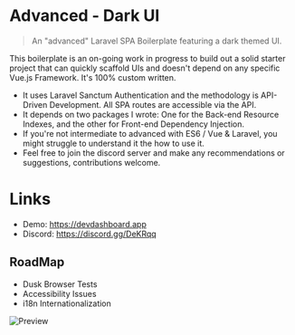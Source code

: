 # Advanced - Dark UI 

> An "advanced" Laravel SPA Boilerplate featuring a dark themed UI.

This boilerplate is an on-going work in progress to build 
out a solid starter project that can quickly scaffold UIs and doesn't depend on any specific 
Vue.js Framework.  It's 100% custom written.

- It uses Laravel Sanctum Authentication and the methodology is API-Driven Development.  All SPA routes are accessible via the API.
- It depends on two packages I wrote: One for the Back-end Resource Indexes, and the other for Front-end Dependency Injection.
- If you're not intermediate to advanced with ES6 / Vue & Laravel, you might struggle to understand it the how to use it. 
- Feel free to join the discord server and make any recommendations or suggestions, contributions welcome.

# Links
- Demo: https://devdashboard.app
- Discord: https://discord.gg/DeKRqq

## RoadMap

- Dusk Browser Tests
- Accessibility Issues
- i18n Internationalization

![Preview](https://github.com/bayareawebpro/laravel-micro-spa-boilerplate/raw/master/docs/img/screens-home.png)


